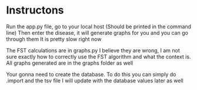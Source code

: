 # Instructons

Run the app.py file, go to your local host (Should be printed in the command line)
Then enter the disease, it will generate graphs for you and you can go through them
It is pretty slow right now

The FST calculations are in graphs.py
I believe they are wrong, I am not sure exactly how to correctly use the FST algorithm and what the context is.
All graphs generated are in the graphs folder as well

Your gonna need to create the database. To do this you can simply do .import and the tsv file
I will update with the database values later as well
